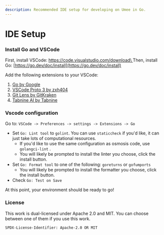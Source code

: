 ```yaml
---
description: Recommended IDE setup for developing on Umee in Go.
---
```


# IDE Setup

### Install Go and VSCode <a href="#install-go-and-vscode" id="install-go-and-vscode"></a>

First, install VSCode: [https://code.visualstudio.com/download\
](https://code.visualstudio.com/download)Then, install Go: [https://go.dev/doc/install](https://go.dev/doc/install)

Add the following extensions to your VSCode:

1. [Go by Google](https://marketplace.visualstudio.com/items?itemName=golang.Go)
2. [VSCode Proto 3 by zxh404](https://marketplace.visualstudio.com/items?itemName=zxh404.vscode-proto3)
3. [Git Lens by GitKraken](https://marketplace.visualstudio.com/items?itemName=eamodio.gitlens)
4. [Tabnine AI by Tabnine](https://marketplace.visualstudio.com/items?itemName=TabNine.tabnine-vscode)

### Vscode configuration <a href="#vscode-configuration" id="vscode-configuration"></a>

Go to: `VSCode -> Preferences -> settings -> Extensions -> Go`

* Set `Go: Lint tool` to `golint`. You can use `staticcheck` if you'd like, it can just take lots of computational resources.
  * If you'd like to use the same configuration as osmosis code, use `golangci-lint` .
  * You will likely be prompted to install the linter you choose, click the install button.
* Set `Go: Format tool` to one of the following: `goreturns` or `gofumports`
  * You will likely be prompted to install the formatter you choose, click the install button.
* Check `Go: Test on Save`

At this point, your environment should be ready to go!

### License

This work is dual-licensed under Apache 2.0 and MIT. You can choose between one of them if you use this work.

`SPDX-License-Identifier: Apache-2.0 OR MIT`
